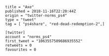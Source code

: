 ```
title = "Axe"
published = 2018-11-16T22:20:44Z
origin = "twitter-norms_ps4"
type = "tweet"
tag = [ "ps4share", "red-dead-redemption-2",]

[twitter]
account = "norms_ps4"
first_tweet = "1063557509686935552"
retweets = 0
favourites = 0
```

<p class='image'><img src='https://mnf.m17s.net/2018/11/16/DsKD6l9WkAA9i_Y.jpg' alt=''></p>

